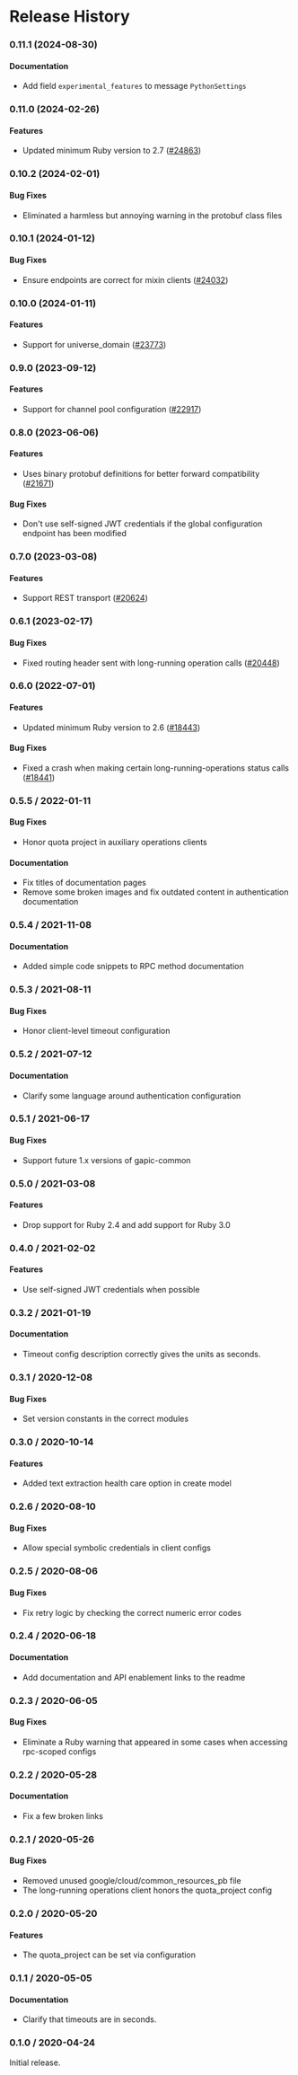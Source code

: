# Release History

### 0.11.1 (2024-08-30)

#### Documentation

* Add field `experimental_features` to message `PythonSettings` 

### 0.11.0 (2024-02-26)

#### Features

* Updated minimum Ruby version to 2.7 ([#24863](https://github.com/googleapis/google-cloud-ruby/issues/24863)) 

### 0.10.2 (2024-02-01)

#### Bug Fixes

* Eliminated a harmless but annoying warning in the protobuf class files 

### 0.10.1 (2024-01-12)

#### Bug Fixes

* Ensure endpoints are correct for mixin clients ([#24032](https://github.com/googleapis/google-cloud-ruby/issues/24032)) 

### 0.10.0 (2024-01-11)

#### Features

* Support for universe_domain ([#23773](https://github.com/googleapis/google-cloud-ruby/issues/23773)) 

### 0.9.0 (2023-09-12)

#### Features

* Support for channel pool configuration ([#22917](https://github.com/googleapis/google-cloud-ruby/issues/22917)) 

### 0.8.0 (2023-06-06)

#### Features

* Uses binary protobuf definitions for better forward compatibility ([#21671](https://github.com/googleapis/google-cloud-ruby/issues/21671)) 
#### Bug Fixes

* Don't use self-signed JWT credentials if the global configuration endpoint has been modified 

### 0.7.0 (2023-03-08)

#### Features

* Support REST transport ([#20624](https://github.com/googleapis/google-cloud-ruby/issues/20624)) 

### 0.6.1 (2023-02-17)

#### Bug Fixes

* Fixed routing header sent with long-running operation calls ([#20448](https://github.com/googleapis/google-cloud-ruby/issues/20448)) 

### 0.6.0 (2022-07-01)

#### Features

* Updated minimum Ruby version to 2.6 ([#18443](https://github.com/googleapis/google-cloud-ruby/issues/18443)) 
#### Bug Fixes

* Fixed a crash when making certain long-running-operations status calls ([#18441](https://github.com/googleapis/google-cloud-ruby/issues/18441)) 

### 0.5.5 / 2022-01-11

#### Bug Fixes

* Honor quota project in auxiliary operations clients

#### Documentation

* Fix titles of documentation pages
* Remove some broken images and fix outdated content in authentication documentation

### 0.5.4 / 2021-11-08

#### Documentation

* Added simple code snippets to RPC method documentation

### 0.5.3 / 2021-08-11

#### Bug Fixes

* Honor client-level timeout configuration

### 0.5.2 / 2021-07-12

#### Documentation

* Clarify some language around authentication configuration

### 0.5.1 / 2021-06-17

#### Bug Fixes

* Support future 1.x versions of gapic-common

### 0.5.0 / 2021-03-08

#### Features

* Drop support for Ruby 2.4 and add support for Ruby 3.0

### 0.4.0 / 2021-02-02

#### Features

* Use self-signed JWT credentials when possible

### 0.3.2 / 2021-01-19

#### Documentation

* Timeout config description correctly gives the units as seconds.

### 0.3.1 / 2020-12-08

#### Bug Fixes

* Set version constants in the correct modules

### 0.3.0 / 2020-10-14

#### Features

* Added text extraction health care option in create model

### 0.2.6 / 2020-08-10

#### Bug Fixes

* Allow special symbolic credentials in client configs

### 0.2.5 / 2020-08-06

#### Bug Fixes

* Fix retry logic by checking the correct numeric error codes

### 0.2.4 / 2020-06-18

#### Documentation

* Add documentation and API enablement links to the readme

### 0.2.3 / 2020-06-05

#### Bug Fixes

* Eliminate a Ruby warning that appeared in some cases when accessing rpc-scoped configs

### 0.2.2 / 2020-05-28

#### Documentation

* Fix a few broken links

### 0.2.1 / 2020-05-26

#### Bug Fixes

* Removed unused google/cloud/common_resources_pb file
* The long-running operations client honors the quota_project config

### 0.2.0 / 2020-05-20

#### Features

* The quota_project can be set via configuration

### 0.1.1 / 2020-05-05

#### Documentation

* Clarify that timeouts are in seconds.

### 0.1.0 / 2020-04-24

Initial release.
